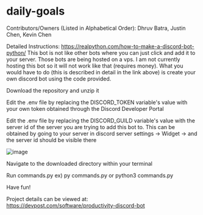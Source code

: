 # daily-goals
Contributors/Owners (Listed in Alphabetical Order): Dhruv Batra, Justin Chen, Kevin Chen

Detailed Instructions: https://realpython.com/how-to-make-a-discord-bot-python/
This bot is not like other bots where you can just click and add it to your server. Those bots are being hosted on a vps. I am not currently hosting this bot so it will not work like that (requires money). What you would have to do (this is described in detail in the link above) is create your own discord bot using the code provided. 

Download the repository and unzip it

Edit the .env file by replacing the DISCORD_TOKEN variable's value with your own token obtained through the Discord Developer Portal  

Edit the .env file by replacing the DISCORD_GUILD variable's value with the server id of the server you are trying to add this bot to. This can be obtained by going to your server in discord server settings -> Widget -> and the server id should be visible there

![image](https://user-images.githubusercontent.com/47730411/116829279-76570280-ab71-11eb-8f7e-0e0c69e4bb63.png)

Navigate to the downloaded directory within your terminal

Run commands.py ex) py commands.py or python3 commands.py

Have fun!

Project details can be viewed at: https://devpost.com/software/productivity-discord-bot
